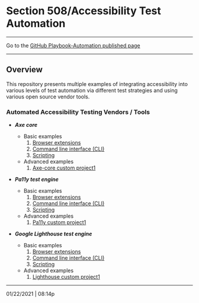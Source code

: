 # Section 508/Accessibility Test Automation

<hr>

Go to the [GitHub Playbook-Automation published page](https://section508coordinators.github.io/Dev-Automation/)

<hr>

## Overview
This repository presents multiple examples of integrating accessibility into various levels of test automation via different test strategies and using various open source vendor tools.

### Automated Accessibility Testing Vendors / Tools

  * ***Axe core***
    * Basic examples
        1. [Browser extensions](https://github.com/Section508Coordinators/Dev-Automation/tree/master/examples/axe-core/axe-basic-browser-ext)
        2. [Command line interface (CLI)](https://github.com/Section508Coordinators/Dev-Automation/tree/master/examples/axe-core/axe-basic-cli)
        3. [Scripting](https://github.com/Section508Coordinators/Dev-Automation/tree/master/examples/axe-core/axe-basic-scripts)
    * Advanced examples
        1. [Axe-core custom project1](https://github.com/Section508Coordinators/Dev-Automation/tree/master/examples/axe-core/axe-advanced-project1)
    
  * ***Pa11y test engine***
    * Basic examples
        1. [Browser extensions](https://github.com/Section508Coordinators/Dev-Automation/tree/master/examples/pa11y/pa11y-basic-browser-ext)
        2. [Command line interface (CLI)](https://github.com/Section508Coordinators/Dev-Automation/tree/master/examples/pa11y/pa11y-basic-cli)
        3. [Scripting](https://github.com/Section508Coordinators/Dev-Automation/tree/master/examples/pa11y/pa11y-basic-scripts)
    * Advanced examples
        1. [Pa11y custom project1](https://github.com/Section508Coordinators/Dev-Automation/tree/master/examples/pa11y/pa11y-advanced-project1)
    
  * ***Google Lighthouse test engine***
    * Basic examples
        1. [Browser extensions](https://github.com/Section508Coordinators/Dev-Automation/tree/master/examples/lighthouse/lh-basic-browser-ext)
        2. [Command line interface (CLI)](https://github.com/Section508Coordinators/Dev-Automation/tree/master/examples/lighthouse/lh-basic-cli)
        3. [Scripting](https://github.com/Section508Coordinators/Dev-Automation/tree/master/examples/lighthouse/lh-basic-scripts)
    * Advanced examples
        1. [Lighthouse custom project1](https://github.com/Section508Coordinators/Dev-Automation/tree/master/examples/lighthouse/lh-advanced-project1)
        
<hr>

01/22/2021 | 08:14p

